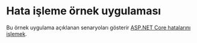 # <a name="error-handling-sample-application"></a>Hata işleme örnek uygulaması

Bu örnek uygulama açıklanan senaryoları gösterir [ASP.NET Core hatalarını işlemek](https://docs.microsoft.com/aspnet/core/fundamentals/error-handling).

